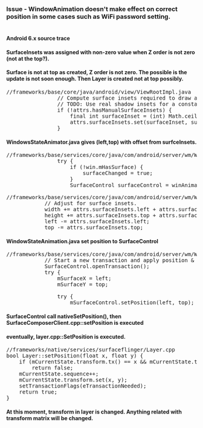 ### Issue - WindowAnimation doesn't make effect on correct position in some cases such as WiFi password setting.
#
#### Android 6.x source trace
#### SurfaceInsets was assigned with non-zero value when Z order is not zero (not at the top?).
#### Surface is not at top as created, Z order is not zero. The possible is the update is not soon enough. Then Layer is created not at top possibly.

<pre>
//frameworks/base/core/java/android/view/ViewRootImpl.java
                // Compute surface insets required to draw at specified Z value.
                // TODO: Use real shadow insets for a constant max Z.
                if (!attrs.hasManualSurfaceInsets) {
                    final int surfaceInset = (int) Math.ceil(view.getZ() * 2);
                    attrs.surfaceInsets.set(surfaceInset, surfaceInset, surfaceInset, surfaceInset);
                }  
</pre>

#### WindowsStateAnimator.java gives (left,top) with offset from surfceInsets.

<pre>
//frameworks/base/services/core/java/com/android/server/wm/WindowManagerService.java :: relayoutWindow()
                try {
                    if (!win.mHasSurface) {
                        surfaceChanged = true;
                    }
                    SurfaceControl surfaceControl = winAnimator.createSurfaceLocked();

//frameworks/base/services/core/java/com/android/server/wm/WindowStateAnimator.java :: createSurfaceLocked()
            // Adjust for surface insets.
            width += attrs.surfaceInsets.left + attrs.surfaceInsets.right;
            height += attrs.surfaceInsets.top + attrs.surfaceInsets.bottom;
            left -= attrs.surfaceInsets.left;
            top -= attrs.surfaceInsets.top;
</pre>

#### WindowStateAnimation.java set position to SurfaceControl

<pre>
//frameworks/base/services/core/java/com/android/server/wm/WindowStateAnimator.java :: createSurfaceLocked()
            // Start a new transaction and apply position & offset.
            SurfaceControl.openTransaction();
            try {
                mSurfaceX = left;
                mSurfaceY = top;

                try {
                    mSurfaceControl.setPosition(left, top);                                  
</pre>

#### SurfaceControl call nativeSetPosition(), then SurfaceComposerClient.cpp::setPosition is executed
#### eventually, layer.cpp::SetPosition is executed.

<pre>
//frameworks/native/services/surfaceflinger/Layer.cpp
bool Layer::setPosition(float x, float y) {
    if (mCurrentState.transform.tx() == x && mCurrentState.transform.ty() == y)
        return false;
    mCurrentState.sequence++;
    mCurrentState.transform.set(x, y);
    setTransactionFlags(eTransactionNeeded);
    return true;
}
</pre>

#### At this moment, transform in layer is changed. Anything related with transform matrix will be changed.



